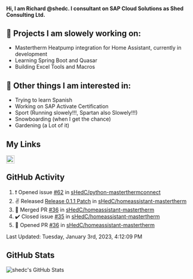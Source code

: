 #### Hi, I am Richard @shedc. I consultant on SAP Cloud Solutions as Shed Consulting Ltd.

## 👋 Projects I am slowely working on:
- Mastertherm Heatpump integration for Home Assistant, currently in development
- Learning Spring Boot and Quasar
- Building Excel Tools and Macros

## 👀 Other things I am interested in:
- Trying to learn Spanish
- Working on SAP Activate Certification
- Sport (Running slowely!!!, Spartan also Slowely!!!)
- Snowboarding (when I get the chance)
- Gardening (a Lot of it)

## My Links
[<img align="left" alt="shedc | LinkedIn" width="22px" src="https://cdn.jsdelivr.net/npm/simple-icons@v3/icons/linkedin.svg" />][linkedin]

<br/>

## GitHub Activity
<!--RECENT_ACTIVITY:start-->
1. ❗️ Opened issue [#62](https://github.com/sHedC/python-masterthermconnect/issues/62) in [sHedC/python-masterthermconnect](https://github.com/sHedC/python-masterthermconnect)
2. ✌️ Released [Release 0.1.1 Patch](https://github.com/sHedC/homeassistant-mastertherm/releases/tag/0.1.1) in [sHedC/homeassistant-mastertherm](https://github.com/sHedC/homeassistant-mastertherm)
3. 🎉 Merged PR [#36](https://github.com/sHedC/homeassistant-mastertherm/pull/36) in [sHedC/homeassistant-mastertherm](https://github.com/sHedC/homeassistant-mastertherm)
4. ✔️ Closed issue [#35](https://github.com/sHedC/homeassistant-mastertherm/issues/35) in [sHedC/homeassistant-mastertherm](https://github.com/sHedC/homeassistant-mastertherm)
5. 💪 Opened PR [#36](https://github.com/sHedC/homeassistant-mastertherm/pull/36) in [sHedC/homeassistant-mastertherm](https://github.com/sHedC/homeassistant-mastertherm)
<!--RECENT_ACTIVITY:end-->
<!--RECENT_ACTIVITY:last_update-->
Last Updated: Tuesday, January 3rd, 2023, 4:12:09 PM
<!--RECENT_ACTIVITY:last_update_end-->

## GitHub Stats
<img align="left" alt="shedc's GitHub Stats" src="https://github-readme-stats.vercel.app/api?username=shedc&show_icons=true&hide_title=true" />

[linkedin]: https://www.linkedin.com/in/richard-holmes-3314251/
